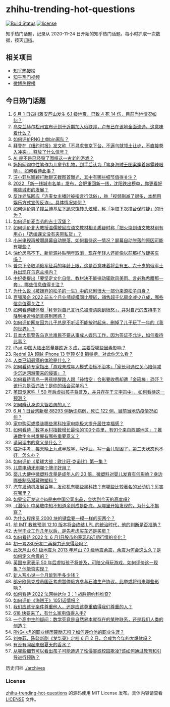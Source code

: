 # zhihu-trending-hot-questions

[![Build Status](https://github.com/justjavac/zhihu-trending-hot-questions/workflows/ci/badge.svg?branch=master)](https://github.com/justjavac/zhihu-trending-hot-questions/actions)
[![license](https://img.shields.io/github/license/justjavac/zhihu-trending-hot-questions)](https://github.com/justjavac/zhihu-trending-hot-questions/blob/master/LICENSE)

知乎热门话题，记录从 2020-11-24 日开始的知乎热门话题。每小时抓取一次数据，按天[归档](./archives)。

## 相关项目

- [知乎热搜榜](https://github.com/justjavac/zhihu-trending-top-search)
- [知乎热门视频](https://github.com/justjavac/zhihu-trending-hot-video)
- [微博热搜榜](https://github.com/justjavac/weibo-trending-hot-search)

## 今日热门话题

<!-- BEGIN -->
<!-- 最后更新时间 Thu Jun 02 2022 01:28:03 GMT+0800 (China Standard Time) -->

1. [6 月 1 日四川雅安芦山发生 6.1 级地震，已致 4 死 14 伤，目前当地情况如何？](https://www.zhihu.com/question/535621535)
1. [乌克兰赫尔松州宣布计划于近期加入俄联邦，卢布已在该地全面流通，这意味着什么？](https://www.zhihu.com/question/535553421)
1. [如何评价RNG上单bin离队？](https://www.zhihu.com/question/535658435)
1. [拜登在《纽约时报》发文称「不寻求普京下台，不逼乌就领土让步，不直接卷入冲突」，释放了什么信号？](https://www.zhihu.com/question/535618039)
1. [AI 是不是已经毁了围棋这一古老的游戏？](https://www.zhihu.com/question/266132270)
1. [妈妈网购中性笔作为儿童节礼物，到手后认为「笔身海贼王图案穿着暴露辣眼睛」，如何看待此事？](https://www.zhihu.com/question/535571902)
1. [汪小菲张颖颖打胎聊天截图首曝光，其中有哪些细节值得关注？](https://www.zhihu.com/question/535569671)
1. [2022 「新一线城市名单」发布，合肥重回新一线，沈阳跌出榜单，你更看好哪些城市的发展？](https://www.zhihu.com/question/535552322)
1. [反诈老陈回应「连麦女主播时被指言行低俗」，称「视频删减了很多，本想用娱乐方式宣传反诈」，具体情况如何？](https://www.zhihu.com/question/535554748)
1. [如何评价男子撞兰博基尼下跪求饶转头炫耀，称「争取下次撞台保时捷」的行为？](https://www.zhihu.com/question/535567159)
1. [如何评价麦当劳的吉士汉堡？](https://www.zhihu.com/question/322469721)
1. [如何评价北大教授温儒敏回应语文教材相关质疑时称「把火烧到语文教材别有用心」「选编课文没有夹带私货」？](https://www.zhihu.com/question/535623510)
1. [小米电视再被曝屏幕自动脱落，如何看待这一情况？屏幕自动脱落的原因可能有哪些？](https://www.zhihu.com/question/535573535)
1. [油价居高不下、新能源补贴明年取消，现在年轻人还能像以前那样放肆买车吗？](https://www.zhihu.com/question/535484892)
1. [普京下令取消俄军征兵的年龄上限，这是否意味着将会有五、六十岁的俄军士兵出现在乌克兰境内？](https://www.zhihu.com/question/535423354)
1. [中纪委提出「要坚定文化自信，教材决不能搞动辄欧风美雨、言必称希腊那一套」，哪些信息值得关注？](https://www.zhihu.com/question/535562165)
1. [为什么说《被嫌弃的松子的一生》中的悲剧很大一部分来源松子自身？](https://www.zhihu.com/question/534551718)
1. [百强房企 2022 前五个月业绩规模同比腰斩，销售超千亿房企减少八成，哪些信息值得关注？](https://www.zhihu.com/question/535588291)
1. [如何看待媒体曝「拜登对自己言行总被澄清感到愤怒」，并对自己的支持率下降到接近特朗普感到困惑？](https://www.zhihu.com/question/535573266)
1. [如何评价网友因为儿子总是不听话不能按时起床，删掉了儿子玩了一年的《我的世界》？](https://www.zhihu.com/question/393671265)
1. [日本大臣警告乌克兰难民不要从事成人娱乐工作，因为签证不允许，如何看待此事？](https://www.zhihu.com/question/535414742)
1. [iPad 中国大陆出货量暴跌近 3 成，主要受哪些因素影响？](https://www.zhihu.com/question/535600779)
1. [Redmi 9A 超越 iPhone 13 登顶 618 销量榜，对此你怎么看？](https://www.zhihu.com/question/535563772)
1. [人类已知最痛的体验是什么？](https://www.zhihu.com/question/535217112)
1. [如何看待专家指出「游戏未成年人模式治标不治本」「家长可通过关心陪伴减少沉迷网游带来的侵害」？](https://www.zhihu.com/question/535559083)
1. [如何看待青岛一男孩提醒路人跟「孙悟空」合影要收费却遭「金箍棒」恐吓？该行为是否违法？是你的话会买单吗？](https://www.zhihu.com/question/535565763)
1. [英国专家称「 50 年后虚拟孩子将普及，并只存在于元宇宙中」，如何看待这一预测？](https://www.zhihu.com/question/535567779)
1. [如何辨认身边大智若愚的人？](https://www.zhihu.com/question/413926539)
1. [6 月 1 日台湾新增 88293 例确诊病例，死亡 122 例，目前当地防疫情况如何？](https://www.zhihu.com/question/535602536)
1. [家中购买或换装哪些黑科技家电能极大提升居住幸福感？](https://www.zhihu.com/question/527656905)
1. [如何看待「数字乡村指数增长最快的100个县里，有91个来自西部地区」？推进数字乡村发展有哪些重要意义？](https://www.zhihu.com/question/535630420)
1. [请问读书的意义是什么？](https://www.zhihu.com/question/535614629)
1. [临近中考，每天晚上九点半放学，写作业，写一会儿就困了，第二天状态也不好，怎么办？](https://www.zhihu.com/question/535499243)
1. [如何评价《星球大战：欧比旺·克诺比》第一集？](https://www.zhihu.com/question/534803933)
1. [儿童电动牙刷哪个牌子好用？](https://www.zhihu.com/question/432496244)
1. [婴儿大便中微塑料含量是成年人的 20 倍，微塑料对婴儿发育有何影响？身边哪些制品潜藏微塑料？](https://www.zhihu.com/question/488654136)
1. [汽车发动机发展百年，发动机有哪些黑科技？有哪些比较著名的发动机？厉害在哪里？](https://www.zhihu.com/question/284981793)
1. [如果宝可梦这个ip是由中国公司出品，会达到今天的高度吗?](https://www.zhihu.com/question/532357660)
1. [《潜伏》中吴敬中知不知道余则成是卧底，从哪里开始发现的，为什么不揭穿？](https://www.zhihu.com/question/30693246)
1. [为什么程序员 2000 块的键盘要一模一样的买两个？](https://www.zhihu.com/question/535165958)
1. [前 IMT 教练预测 12.10 版本将会终结 LPL 的统治时代，他的判断是否准确？](https://www.zhihu.com/question/535240508)
1. [大学毕业工作几年以后，是先考虑买车还是买房？](https://www.zhihu.com/question/535598220)
1. [如何看待 2022 年 6 月1日股市的表现和近期行情的变化？](https://www.zhihu.com/question/535474725)
1. [初一考280分初二再努力还来得及吗？](https://www.zhihu.com/question/533907119)
1. [此次芦山 6.1 级地震为 2013 年芦山 7.0 级地震余震，余震为何会这么久？是如何定义余震的？](https://www.zhihu.com/question/535640608)
1. [英国专家表示 50 年后虚拟孩子将普及，可陪父母玩游戏，如何评价这一现象？他能否实现？](https://www.zhihu.com/question/535576567)
1. [新人写小说一个月能到手多少钱？](https://www.zhihu.com/question/382288820)
1. [部分欧佩克成员国正考虑暂停俄方参与石油生产协议，此举或将带来哪些影响？](https://www.zhihu.com/question/535574283)
1. [如何看待 2022 法网纳达尔 3：1 战胜德约科维奇?](https://www.zhihu.com/question/535549192)
1. [如何评价《海贼王》1051话情报？](https://www.zhihu.com/question/535551120)
1. [我们应该无条件尊重他人，还是应该尊重值得我们尊重的人？](https://www.zhihu.com/question/334826753)
1. [618 快要来了，有什么家电值得入手?](https://www.zhihu.com/question/531612793)
1. [一个高中生的疑问：数学究竟是自然界本就存在的某种联系，还是我们人类的创造？](https://www.zhihu.com/question/530184935)
1. [RNG小虎的职业经历算励志吗？如何评价他的职业生涯？](https://www.zhihu.com/question/535420815)
1. [刘亦菲，陈晓新剧《梦华录》定档 6 月 2 日，会成为今年的大爆款吗？](https://www.zhihu.com/question/535461094)
1. [有没有闻起来很夏天的香水？](https://www.zhihu.com/question/521663823)
1. [从哪些细节可以看出孩子可能遭遇了性侵害或校园欺凌?该如何通过教育和引导进行预防？](https://www.zhihu.com/question/534288891)

<!-- END -->

历史归档 [./archives](./archives)

### License

[zhihu-trending-hot-questions](https://github.com/justjavac/zhihu-trending-hot-questions)
的源码使用 MIT License 发布。具体内容请查看 [LICENSE](./LICENSE) 文件。
